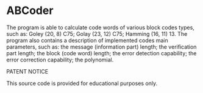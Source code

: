 # ABCoder

The program is able to calculate code words of various block codes types, such as:
Goley (20, 8) C75; 
Golay (23, 12) C75;
Hamming (16, 11) 13.
The program also contains a description of implemented codes main parameters, such as:
the message (information part) length;
the verification part length;
the block (code word) length;
the error detection capability;
the error correction capability;
the polynomial.

PATENT NOTICE

This source code is provided for educational purposes only.